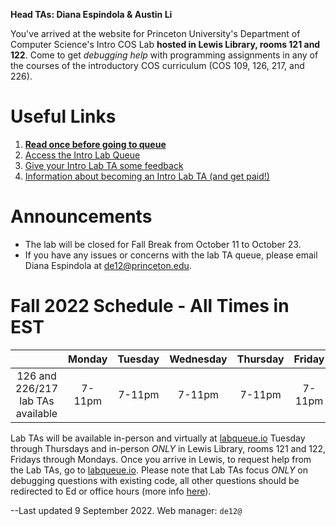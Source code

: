 **Head TAs: Diana Espindola & Austin Li**

You've arrived at the website for Princeton University's Department of Computer Science's Intro COS Lab **hosted in Lewis Library, rooms 121 and 122**. Come to get *debugging help* with programming assignments in any of the courses of the introductory COS curriculum (COS 109, 126, 217, and 226).

# Useful Links

1. **[Read once before going to queue](/how-to-effectively-use-intro-lab-tas/)**
2. [Access the Intro Lab Queue](https://www.labqueue.io/queues/intro-cs-lab/queue/)
3. [Give your Intro Lab TA some feedback](https://forms.gle/m7BMZs36hTkADb8L8)
4. [Information about becoming an Intro Lab TA (and get paid!)](/information-about-becoming-an-intro-lab-ta/)

# Announcements

- The lab will be closed for Fall Break from October 11 to October 23.
- If you have any issues or concerns with the lab TA queue, please email Diana Espindola at de12@princeton.edu.


# Fall 2022 Schedule - All Times in EST

|                                   | Monday | Tuesday | Wednesday | Thursday | Friday | Saturday | Sunday |
|:---------------------------------:|:------:|:-------:|:---------:|:--------:|:------:|:--------:|:------:|
| 126 and 226/217 lab TAs available | 7-11pm |  7-11pm |   7-11pm  |  7-11pm  | 7-11pm |   3-7pm  | 5-11pm |

Lab TAs will be available in-person and virtually at [labqueue.io](https://www.labqueue.io/queues/intro-cs-lab/queue/) Tuesday through Thursdays and in-person *ONLY* in Lewis Library, rooms 121 and 122, Fridays through Mondays. Once you arrive in Lewis, to request help from the Lab TAs, go to [labqueue.io](https://www.labqueue.io/queues/intro-cs-lab/queue/). Please note that Lab TAs focus *ONLY* on debugging questions with existing code, all other questions should be redirected to Ed or office hours (more info [here](https://www.cs.princeton.edu/courses/archive/fall22/cos126/resources/)).


--Last updated 9 September 2022. Web manager: `de12@`

